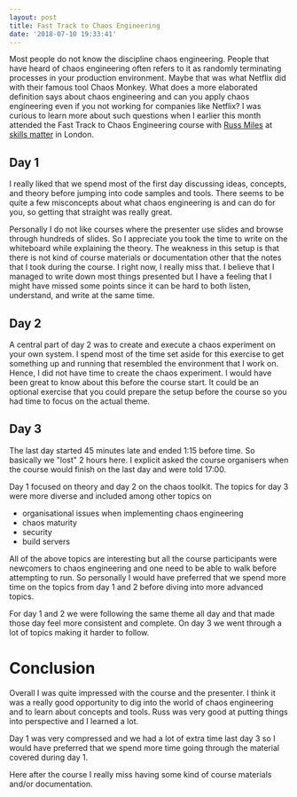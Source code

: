 ```yaml
---
layout: post
title: Fast Track to Chaos Engineering
date: '2018-07-10 19:33:41'
---
```


Most people do not know the discipline chaos engineering. People that have heard of chaos engineering often refers to it as randomly terminating processes in your production environment. Maybe that was what Netflix did with their famous tool Chaos Monkey. What does a more elaborated definition says about chaos engineering and can you apply chaos engineering even if you not working for companies like Netflix? I was curious to learn more about such questions when I earlier this month attended the Fast Track to Chaos Engineering course with [Russ Miles](https://twitter.com/russmiles) at [skills matter](https://skillsmatter.com/) in London.


## Day 1
I really liked that we spend most of the first day discussing ideas, concepts, and theory before jumping into code samples and tools. There seems to be quite a few misconcepts about what chaos engineering is and can do for you, so getting that straight was really great.

Personally I do not like courses where the presenter use slides and browse through hundreds of slides. So I appreciate you took the time to write on the whiteboard while explaining the theory. The weakness in this setup is that there is not kind of course materials or documentation other that the notes that I took during the course. I right now, I really miss that. I believe that I managed to write down most things presented but I have a feeling that I might have missed some points since it can be hard to both listen, understand, and write at the same time.

## Day 2

A central part of day 2 was to create and execute a chaos experiment on your own system. I spend most of the time set aside for this exercise to get something up and running that resembled the environment that I work on. Hence, I did not have time to create the chaos experiment. I would have been great to know about this before the course start. It could be an optional exercise that you could prepare the setup before the course so you had time to focus on the actual theme.

## Day 3
The last day started 45 minutes late and ended 1:15 before time. So basically we "lost" 2 hours here. I explicit asked the course organisers when the course would finish on the last day and were told 17:00.

Day 1 focused on theory and day 2 on the chaos toolkit. The topics for day 3 were more diverse and included among other topics on

* organisational issues when implementing chaos engineering
* chaos maturity
* security
* build servers

All of the above topics are interesting but all the course participants were newcomers to chaos engineering and one need to be able to walk before attempting to run. So personally I would have preferred that we spend more time on the topics from day 1 and 2 before diving into more advanced topics.

For day 1 and 2 we were following the same theme all day and that made those day feel more consistent and complete. On day 3 we went through a lot of topics making it harder to follow.

# Conclusion
Overall I was quite impressed with the course and the presenter. I think it was a really good opportunity to dig into the world of chaos engineering and to learn about concepts and tools. Russ was very good at putting things into perspective and I learned a lot.

Day 1 was very compressed and we had a lot of extra time last day 3 so I would have preferred that we spend more time going through the material covered during day 1.

Here after the course I really miss having some kind of course materials and/or documentation.
